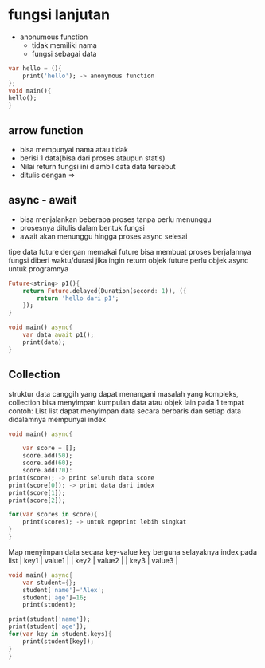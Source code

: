# fungsi lanjutan
* anonumous function
    * tidak memiliki nama
    * fungsi sebagai data
```dart
var hello = (){
	print('hello'); -> anonymous function 
};
void main(){
hello();
}
```
## arrow function

* bisa mempunyai nama atau tidak
* berisi 1 data(bisa dari proses ataupun statis)
* Nilai return fungsi ini diambil data data tersebut
* ditulis dengan =>

## async - await

* bisa menjalankan beberapa proses tanpa perlu menunggu
* prosesnya ditulis dalam bentuk fungsi
* await akan menunggu hingga proses async selesai

tipe data future
dengan memakai future bisa membuat proses berjalannya fungsi diberi waktu/durasi
jika ingin return objek future perlu objek async untuk programnya
```dart
Future<string> p1(){
	return Future.delayed(Duration(second: 1)), ({
		return 'hello dari p1';
    });
}

void main() async{
	var data await p1();
	print(data);
}
```
## Collection
struktur data canggih yang dapat menangani masalah yang kompleks, collection bisa menyimpan kumpulan data atau objek lain pada 1 tempat
contoh: List 
list dapat menyimpan data secara berbaris dan setiap data didalamnya mempunyai index
```dart
void main() async{

	var score = [];
	score.add(50);
	score.add(60);
	score.add(70):
print(score); -> print seluruh data score
print(score[0]); -> print data dari index
print(score[1]);
print(score[2]);

for(var scores in score){
	print(scores); -> untuk ngeprint lebih singkat
}
}
```
Map menyimpan data secara key-value
key berguna selayaknya index pada list
| key1 | value1 |
| key2 | value2 |
| key3 | value3 |
```dart
void main() async{
	var student={};
	student['name']='Alex';
	student['age']=16;
	print(student);

print(student['name']);
print(student['age']);
for(var key in student.keys){
	print(student[key]);
}
}
```

  




